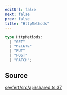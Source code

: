 ```yaml
---
editUrl: false
next: false
prev: false
title: "HttpMethods"
---
```


```ts
type HttpMethods: 
  | "GET"
  | "DELETE"
  | "PUT"
  | "POST"
  | "PATCH";
```

## Source

[seyfert/src/api/shared.ts:37](https://github.com/potoland/potocuit/blob/c4fb0c1/src/api/shared.ts#L37)

